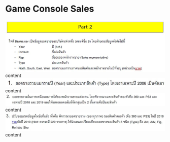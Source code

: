 
# Game Console Sales
![img](/questions/q2.jpg)
content
![img](/questions/q21.jpg)
content
![img](/questions/q22.jpg)
content
![img](/questions/q23.jpg)
content